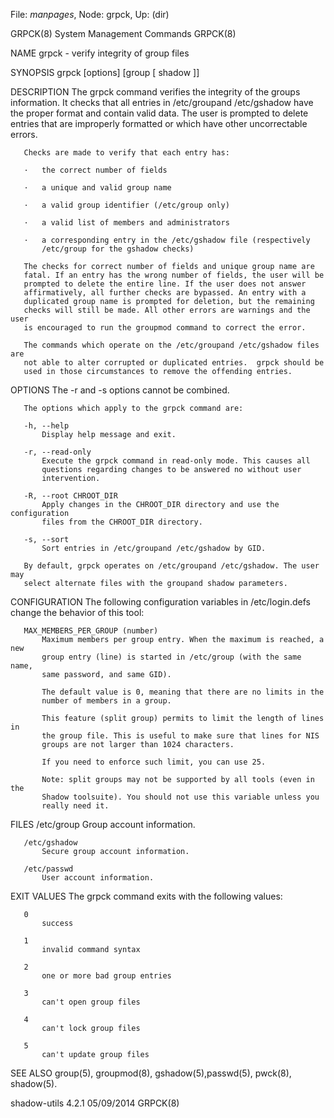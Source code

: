 File: *manpages*,  Node: grpck,  Up: (dir)

GRPCK(8)                  System Management Commands                  GRPCK(8)



NAME
       grpck - verify integrity of group files

SYNOPSIS
       grpck [options] [group [ shadow ]]

DESCRIPTION
       The grpck command verifies the integrity of the groups information. It
       checks that all entries in /etc/groupand /etc/gshadow have the proper
       format and contain valid data. The user is prompted to delete entries
       that are improperly formatted or which have other uncorrectable errors.

       Checks are made to verify that each entry has:

       ·   the correct number of fields

       ·   a unique and valid group name

       ·   a valid group identifier (/etc/group only)

       ·   a valid list of members and administrators

       ·   a corresponding entry in the /etc/gshadow file (respectively
           /etc/group for the gshadow checks)

       The checks for correct number of fields and unique group name are
       fatal. If an entry has the wrong number of fields, the user will be
       prompted to delete the entire line. If the user does not answer
       affirmatively, all further checks are bypassed. An entry with a
       duplicated group name is prompted for deletion, but the remaining
       checks will still be made. All other errors are warnings and the user
       is encouraged to run the groupmod command to correct the error.

       The commands which operate on the /etc/groupand /etc/gshadow files are
       not able to alter corrupted or duplicated entries.  grpck should be
       used in those circumstances to remove the offending entries.

OPTIONS
       The -r and -s options cannot be combined.

       The options which apply to the grpck command are:

       -h, --help
           Display help message and exit.

       -r, --read-only
           Execute the grpck command in read-only mode. This causes all
           questions regarding changes to be answered no without user
           intervention.

       -R, --root CHROOT_DIR
           Apply changes in the CHROOT_DIR directory and use the configuration
           files from the CHROOT_DIR directory.

       -s, --sort
           Sort entries in /etc/groupand /etc/gshadow by GID.

       By default, grpck operates on /etc/groupand /etc/gshadow. The user may
       select alternate files with the groupand shadow parameters.

CONFIGURATION
       The following configuration variables in /etc/login.defs change the
       behavior of this tool:

       MAX_MEMBERS_PER_GROUP (number)
           Maximum members per group entry. When the maximum is reached, a new
           group entry (line) is started in /etc/group (with the same name,
           same password, and same GID).

           The default value is 0, meaning that there are no limits in the
           number of members in a group.

           This feature (split group) permits to limit the length of lines in
           the group file. This is useful to make sure that lines for NIS
           groups are not larger than 1024 characters.

           If you need to enforce such limit, you can use 25.

           Note: split groups may not be supported by all tools (even in the
           Shadow toolsuite). You should not use this variable unless you
           really need it.

FILES
       /etc/group
           Group account information.

       /etc/gshadow
           Secure group account information.

       /etc/passwd
           User account information.

EXIT VALUES
       The grpck command exits with the following values:

       0
           success

       1
           invalid command syntax

       2
           one or more bad group entries

       3
           can't open group files

       4
           can't lock group files

       5
           can't update group files

SEE ALSO
       group(5), groupmod(8), gshadow(5),passwd(5), pwck(8), shadow(5).



shadow-utils 4.2.1                05/09/2014                          GRPCK(8)
